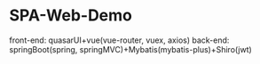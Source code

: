 # SPA-Web-Demo
front-end: quasarUI+vue(vue-router, vuex, axios) back-end: springBoot(spring, springMVC)+Mybatis(mybatis-plus)+Shiro(jwt)
